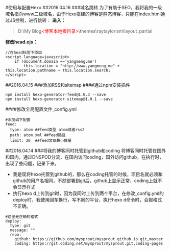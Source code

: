 ﻿
#使用与配置Hexo
##2016.04.16
###域名跳转
为了有助于SEO，我将我的一级域名指向www二级域名，由于Hexo搭建的博客是静态博客，只能在index.html通过JS控制，进行跳转：
**进入：**
> D:\My Blog<font color = "red"><博客本地根目录></font>\themes\raytaylorism\layout\_partial


**修改head.ejs：**
```
//在head标签下添加
<script language=javascript>
    if (document.domain =='yangmeng.me')  
	    this.location = "http://www.yangmeng.me" + this.location.pathname + this.location.search;
</script>
```

##2016.04.15
###添加RSS和sitemap
####通过npm安装插件
```
npm install hexo-generator-feed@1.0.3 --save
npm install hexo-generator-sitemap@1.0.1 --save
```
####修改全局配置文件_config.yml
```
#添加如下配置
feed:
  type: atom ##feed类型 atom或者rss2
  path: atom.xml ##feed路径
  limit: 20  ##feed文章最小数量
```
##2016.04.14
###将我的博客同时托管到github和coding
将博客同时托管在国外和国内，通过DNSPOD分流，在国内访问coding，国外访问github，在执行时，出现了些问题，记录下来。

- 我是现将hexo托管到github的，那么在coding托管的时候，项目名就必须和github的用户名相同，不然部署到git后，github上显示正常，coding上就不会显示样式
- 执行hexo d上传到git时，因为我同时上传到两个平台，在修改_config.yml的deploy时，我使用回车换行，写不同的平台，执行hexo d命令时，会报格式不正确。

```
#这里是正确的格式
deploy:
  type: git
  message: ""
  repo: 
    github: https://github.com/mysprout/mysprout.github.io.git,master
    coding: https://git.coding.net/mysprout/mysprout.git,coding-pages
```

